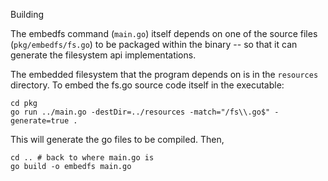 
Building

The embedfs command (`main.go`) itself depends on one of the source files (`pkg/embedfs/fs.go`) to be
packaged within the binary -- so that it can generate the filesystem api implementations.

The embedded filesystem that the program depends on is in the `resources` directory.
To embed the fs.go source code itself in the executable:

    cd pkg
    go run ../main.go -destDir=../resources -match="/fs\\.go$" -generate=true .

This will generate the go files to be compiled.  Then,

    cd .. # back to where main.go is
    go build -o embedfs main.go
